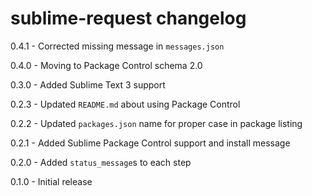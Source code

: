 # sublime-request changelog
0.4.1 - Corrected missing message in `messages.json`

0.4.0 - Moving to Package Control schema 2.0

0.3.0 - Added Sublime Text 3 support

0.2.3 - Updated `README.md` about using Package Control

0.2.2 - Updated `packages.json` name for proper case in package listing

0.2.1 - Added Sublime Package Control support and install message

0.2.0 - Added `status_message`s to each step

0.1.0 - Initial release